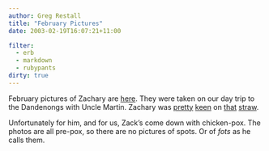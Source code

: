 ```yaml
---
author: Greg Restall
title: "February Pictures"
date: 2003-02-19T16:07:21+11:00

filter:
  - erb
  - markdown
  - rubypants
dirty: true
---
```


<p>February pictures of Zachary are <a href="http://consequently.org/zachary/2003-02/2003-02.html">here</a>.  They were taken on our day trip to the Dandenongs with Uncle Martin.  Zachary was <a href="http://consequently.org/zachary/2003-02/2003-02-Pages/Image3.html">pretty</a> <a href="http://consequently.org/zachary/2003-02/2003-02-Pages/Image5.html">keen</a> on <a href="http://consequently.org/zachary/2003-02/2003-02-Pages/Image6.html">that</a> <a href="http://consequently.org/zachary/2003-02/2003-02-Pages/Image8.html">straw</a>.</p>
<p>Unfortunately for him, and for us, Zack&rsquo;s come down with chicken-pox.  The photos are all pre-pox, so there are no pictures of spots.  Or of <em>fots</em> as he calls them.</p>